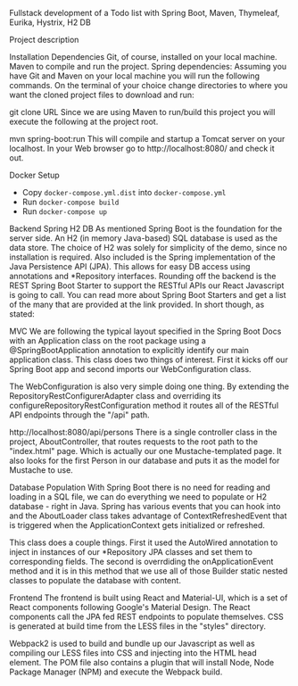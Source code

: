 Fullstack development of a Todo list with Spring Boot, Maven, Thymeleaf, Eurika, Hystrix, H2 DB

Project description

Installation
Dependencies
Git, of course, installed on your local machine.
Maven to compile and run the project.
Spring dependencies:
Assuming you have Git and Maven on your local machine you will run the following commands. On the terminal of your choice change directories to where you want the cloned project files to download and run:

git clone URL
Since we are using Maven to run/build this project you will execute the following at the project root.

mvn spring-boot:run
This will compile and startup a Tomcat server on your localhost. In your Web browser go to http://localhost:8080/ and check it out.

Docker Setup
- Copy `docker-compose.yml.dist` into `docker-compose.yml`
- Run `docker-compose build`
- Run `docker-compose up`

Backend
Spring
H2 DB
As mentioned Spring Boot is the foundation for the server side. An H2 (in memory Java-based) SQL database is used as the data store. The choice of H2 was solely for simplicity of the demo, since no installation is required. Also included is the Spring implementation of the Java Persistence API (JPA). This allows for easy DB access using annotations and *Repository interfaces. Rounding off the backend is the REST Spring Boot Starter to support the RESTful APIs our React Javascript is going to call. You can read more about Spring Boot Starters and get a list of the many that are provided at the link provided. In short though, as stated:

MVC
We are following the typical layout specified in the Spring Boot Docs with an Application class on the root package using a @SpringBootApplication annotation to explicitly identify our main application class. This class does two things of interest. First it kicks off our Spring Boot app and second imports our WebConfiguration class.

The WebConfiguration is also very simple doing one thing. By extending the RepositoryRestConfigurerAdapter class and overriding its configureRepositoryRestConfiguration method it routes all of the RESTful API endpoints through the "/api" path.

http://localhost:8080/api/persons
There is a single controller class in the project, AboutController, that routes requests to the root path to the "index.html" page. Which is actually our one Mustache-templated page. It also looks for the first Person in our database and puts it as the model for Mustache to use.

Database Population
With Spring Boot there is no need for reading and loading in a SQL file, we can do everything we need to populate or H2 database - right in Java. Spring has various events that you can hook into and the AboutLoader class takes advantage of ContextRefreshedEvent that is triggered when the ApplicationContext gets initialized or refreshed.

This class does a couple things. First it used the AutoWired annotation to inject in instances of our *Repository JPA classes and set them to corresponding fields. The second is overrdiding the onApplicationEvent method and it is in this method that we use all of those Builder static nested classes to populate the database with content.

Frontend
The frontend is built using React and Material-UI, which is a set of React components following Google's Material Design. The React components call the JPA fed REST endpoints to populate themselves. CSS is generated at build time from the LESS files in the "styles" directory.

Webpack2 is used to build and bundle up our Javascript as well as compiling our LESS files into CSS and injecting into the HTML head element. The POM file also contains a plugin that will install Node, Node Package Manager (NPM) and execute the Webpack build.
